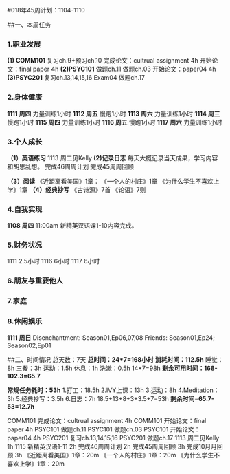 #018年45周计划：1104-1110

##一、本周任务
### 1.职业发展
**(1) COMM101**
复习ch.9+预习ch.10
完成论文：cultrual assignment 4h
开始论文：final paper 4h
**(2)PSYC101**
做题ch.11
做题ch.03
开始论文：paper04 4h
**(3)PSYC201**
复习ch.13,14,15,16
Exam04
做题ch.17

### 2.身体健康
**1111 周四**  力量训练1小时
**1112 周五**  慢跑1小时
**1113 周六**  力量训练1小时
**1114 周三**  慢跑1小时
**1115 周四**  力量训练1小时
**1116 周五**  慢跑1小时
**1117 周六**  力量训练1小时
### 3.个人成长
**（1）英语练习**
1113 周二见Kelly
**(2)记录日志**
每天大概记录当天成果，学习内容和胡思乱想。
完成46周周计划
完成45周周回顾

**（3）阅读**
《近距离看美国》1章：
《一个人的村庄》1章
《为什么学生不喜欢上学》1章
**（4）经典抄写**
《古诗源》7首
《论语》7则

### 4.自我实现
**1108 周四** 11:00am  新精英汉语课1-10内容完成。
### 5.财务状况
1111  2.5小时
1116  6小时
1117  6小时
### 6.朋友与重要他人

### 7.家庭
### 8.休闲娱乐
**1111 周日**
Disenchantment: Season01,Ep06,07,08
Friends: Season01,Ep24; Season02,Ep01

##二、时间情况
总天数：7天
**总时间：24*7=168小时**
**消耗时间：112.5h**
睡觉：8h
三餐：3h
运动：1.5h
休息：1h
洗漱：0.5h
14*7=98h
**剩余可用时间：168-102.3=65.7**

**常规任务耗时：53h**
1.打工：18.5h
2.IVY上课：13h
3.运动：8h
4.Meditation：3h
5.经典抄写：3.5h
6.日志：7h
18.5+13+8+3+3.5+7=53h
**剩余时间=65.7-53=12.7h**

COMM101 完成论文：cultrual assignment 4h
COMM101 开始论文：final paper 4h
PSYC101 做题ch.11
PSYC101 做题ch.03
PSYC101 开始论文：paper04 4h
PSYC201 复习ch.13,14,15,16
PSYC201 做题ch.17
1113 周二见Kelly  1h
1115 新精英汉语1-11 2h
完成46周周计划  2h
完成45周周回顾  3h
完成10月月回顾  3h
《近距离看美国》1章：20m
《一个人的村庄》1章：20m
《为什么学生不喜欢上学》1章：20m
